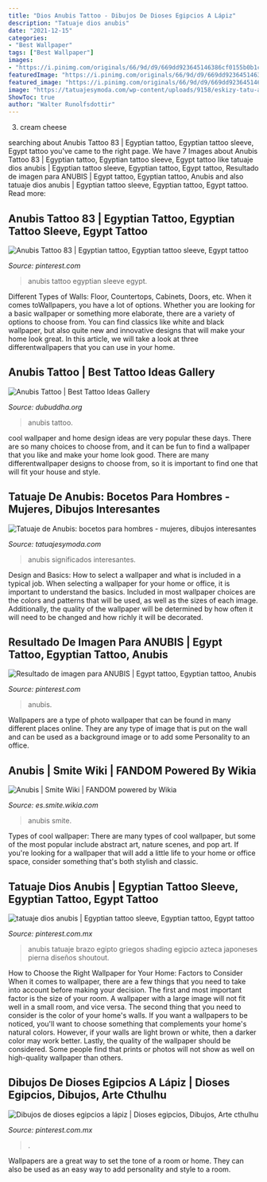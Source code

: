 ```yaml
---
title: "Dios Anubis Tattoo - Dibujos De Dioses Egipcios A Lápiz"
description: "Tatuaje dios anubis"
date: "2021-12-15"
categories:
- "Best Wallpaper"
tags: ["Best Wallpaper"]
images:
- "https://i.pinimg.com/originals/66/9d/d9/669dd923645146386cf0155b0b1cf874.jpg"
featuredImage: "https://i.pinimg.com/originals/66/9d/d9/669dd923645146386cf0155b0b1cf874.jpg"
featured_image: "https://i.pinimg.com/originals/66/9d/d9/669dd923645146386cf0155b0b1cf874.jpg"
image: "https://tatuajesymoda.com/wp-content/uploads/9158/eskizy-tatu-anubis-1.jpg"
ShowToc: true
author: "Walter Runolfsdottir"
---
```



3. cream cheese 

	

		
searching about Anubis Tattoo 83 | Egyptian tattoo, Egyptian tattoo sleeve, Egypt tattoo you've came to the right page. We have 7 Images about Anubis Tattoo 83 | Egyptian tattoo, Egyptian tattoo sleeve, Egypt tattoo like tatuaje dios anubis | Egyptian tattoo sleeve, Egyptian tattoo, Egypt tattoo, Resultado de imagen para ANUBIS | Egypt tattoo, Egyptian tattoo, Anubis and also tatuaje dios anubis | Egyptian tattoo sleeve, Egyptian tattoo, Egypt tattoo. Read more:
		
    
## Anubis Tattoo 83 | Egyptian Tattoo, Egyptian Tattoo Sleeve, Egypt Tattoo

<img loading=lazy src="https://i.pinimg.com/736x/3a/80/6f/3a806fdf42259f64c707e169493f2865.jpg" onerror="this.onerror=null;this.src='https://tse3.mm.bing.net/th?id=OIP.t_vKnUNlOWSvEKV4CnUAFQHaJP&amp;pid=15.1';" alt="Anubis Tattoo 83 | Egyptian tattoo, Egyptian tattoo sleeve, Egypt tattoo">

_Source: pinterest.com_

>anubis tattoo egyptian sleeve egypt. 

	

Different Types of Walls: Floor, Countertops, Cabinets, Doors, etc.
When it comes toWallpapers, you have a lot of options. Whether you are looking for a basic wallpaper or something more elaborate, there are a variety of options to choose from. You can find classics like white and black wallpaper, but also quite new and innovative designs that will make your home look great. In this article, we will take a look at three differentwallpapers that you can use in your home.

    
## Anubis Tattoo | Best Tattoo Ideas Gallery

<img loading=lazy src="http://www.dubuddha.org/wp-content/uploads/2018/06/Anubis-Tattoo-on-Full-Back-by-@reyestattooartist-728x911.jpg" onerror="this.onerror=null;this.src='https://tse1.mm.bing.net/th?id=OIP.AFnAxSoeY903Jw6aS8AREgHaJR&amp;pid=15.1';" alt="Anubis Tattoo | Best Tattoo Ideas Gallery">

_Source: dubuddha.org_

>anubis tattoo. 

	

cool wallpaper and home design ideas are very popular these days. There are so many choices to choose from, and it can be fun to find a wallpaper that you like and make your home look good. There are many differentwallpaper designs to choose from, so it is important to find one that will fit your house and style.

    
## Tatuaje De Anubis: Bocetos Para Hombres - Mujeres, Dibujos Interesantes

<img loading=lazy src="https://tatuajesymoda.com/wp-content/uploads/9158/eskizy-tatu-anubis-1.jpg" onerror="this.onerror=null;this.src='https://tse4.mm.bing.net/th?id=OIP.DKFXX43-z59GJ2imEZjpKwHaEh&amp;pid=15.1';" alt="Tatuaje de Anubis: bocetos para hombres - mujeres, dibujos interesantes">

_Source: tatuajesymoda.com_

>anubis significados interesantes. 

	

Design and Basics: How to select a wallpaper and what is included in a typical job.
When selecting a wallpaper for your home or office, it is important to understand the basics. Included in most wallpaper choices are the colors and patterns that will be used, as well as the sizes of each image. Additionally, the quality of the wallpaper will be determined by how often it will need to be changed and how richly it will be decorated.

    
## Resultado De Imagen Para ANUBIS | Egypt Tattoo, Egyptian Tattoo, Anubis

<img loading=lazy src="https://i.pinimg.com/736x/e6/f8/4c/e6f84cc21ab6769ab83e86c235c542dc.jpg" onerror="this.onerror=null;this.src='https://tse4.mm.bing.net/th?id=OIP.5mk3DzvZ-ziBS4vpyJXTQgHaID&amp;pid=15.1';" alt="Resultado de imagen para ANUBIS | Egypt tattoo, Egyptian tattoo, Anubis">

_Source: pinterest.com_

>anubis. 

	



Wallpapers are a type of photo wallpaper that can be found in many different places online. They are any type of image that is put on the wall and can be used as a background image or to add some Personality to an office.

    
## Anubis | Smite Wiki | FANDOM Powered By Wikia

<img loading=lazy src="https://vignette.wikia.nocookie.net/smite6648/images/7/7d/Anubis_Clásico.png/revision/latest?cb=20150520164559&amp;path-prefix=es" onerror="this.onerror=null;this.src='https://tse1.mm.bing.net/th?id=OIP.ILIcqgex0hQQqYK9w64LLQHaJ4&amp;pid=15.1';" alt="Anubis | Smite Wiki | FANDOM powered by Wikia">

_Source: es.smite.wikia.com_

>anubis smite. 

	

Types of cool wallpaper:
There are many types of cool wallpaper, but some of the most popular include abstract art, nature scenes, and pop art. If you're looking for a wallpaper that will add a little life to your home or office space, consider something that's both stylish and classic.

    
## Tatuaje Dios Anubis | Egyptian Tattoo Sleeve, Egyptian Tattoo, Egypt Tattoo

<img loading=lazy src="https://i.pinimg.com/736x/5d/96/e6/5d96e6615133b948d515d66959a60b86.jpg" onerror="this.onerror=null;this.src='https://tse3.mm.bing.net/th?id=OIP.KKoL0AsUI9f8UN6IcuxYdAHaI4&amp;pid=15.1';" alt="tatuaje dios anubis | Egyptian tattoo sleeve, Egyptian tattoo, Egypt tattoo">

_Source: pinterest.com.mx_

>anubis tatuaje brazo egipto griegos shading egipcio azteca japoneses pierna diseños shoutout. 

	

How to Choose the Right Wallpaper for Your Home: Factors to Consider
When it comes to wallpaper, there are a few things that you need to take into account before making your decision. The first and most important factor is the size of your room. A wallpaper with a large image will not fit well in a small room, and vice versa. 
The second thing that you need to consider is the color of your home's walls. If you want a wallpapers to be noticed, you'll want to choose something that complements your home's natural colors. However, if your walls are light brown or white, then a darker color may work better. 
Lastly, the quality of the wallpaper should be considered. Some people find that prints or photos will not show as well on high-quality wallpaper than others.

    
## Dibujos De Dioses Egipcios A Lápiz | Dioses Egipcios, Dibujos, Arte Cthulhu

<img loading=lazy src="https://i.pinimg.com/originals/66/9d/d9/669dd923645146386cf0155b0b1cf874.jpg" onerror="this.onerror=null;this.src='https://tse2.mm.bing.net/th?id=OIP.2nud_ExgohmWHRl8HEcTnQHaNK&amp;pid=15.1';" alt="Dibujos de dioses egipcios a lápiz | Dioses egipcios, Dibujos, Arte cthulhu">

_Source: pinterest.com.mx_

>. 

	

Wallpapers are a great way to set the tone of a room or home. They can also be used as an easy way to add personality and style to a room.


